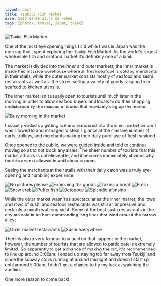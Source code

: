 ```yaml
---
layout: post
title: Tsukiji Fish Market
date: 2017-04-09 23:45:09 +0900
tags: [photos, travel, japan, tokyo]
---
```

![Tsukiji Fish Market](https://nan.nyc3.digitaloceanspaces.com/notanumber.io/posts/2017-04-09-tsukiji-fish-market/9I3A1002.jpg)

One of the most eye opening things I did while I was in Japan was the morning that I spent exploring the Tsukiji Fish Market. As the world's largest wholsesale fish and seafood market it's definitely one of a kind.

<!--more-->

The market is divided into the _inner_ and _outer_ markets; the inner market is inside this massive warehouse where all fresh seafood is sold by merchants in their stalls, while the outer market consists mostly of seafood and sushi restaurants as well as little stores selling a variety of goods ranging from seafood to kitchen utensils.

The inner market isn't usually open to tourists until much later in the morning in order to allow seafood buyers and locals to do their shopping undisturbed by the masses of tourist that inevitably clog up the market.

![Busy morning in the market](https://nan.nyc3.digitaloceanspaces.com/notanumber.io/posts/2017-04-09-tsukiji-fish-market/9I3A0992.jpg)

I actually ended up getting lost and wandered into the inner market before I was allowed to and managed to steal a glance at the massive number of carts, trolleys, and merchants making their daily purchase of fresh seafood.

Once opened to the public, we were guided inside and told to continue moving so as to not block any aisles. The sheer number of tourists that this market attracts is unbelieveable, and it becomes immediately obvious why tourists are not allowed in until close to noon.

Seeing the merchants at their stalls with their daily catch was a truly eye-opening and humbling experience.

![No pictures please](https://nan.nyc3.digitaloceanspaces.com/notanumber.io/posts/2017-04-09-tsukiji-fish-market/9I3A1056.jpg)
![Examining the goods](https://nan.nyc3.digitaloceanspaces.com/notanumber.io/posts/2017-04-09-tsukiji-fish-market/9I3A1021.jpg)
![Taking a break](https://nan.nyc3.digitaloceanspaces.com/notanumber.io/posts/2017-04-09-tsukiji-fish-market/9I3A1044.jpg)
![Fresh](https://nan.nyc3.digitaloceanspaces.com/notanumber.io/posts/2017-04-09-tsukiji-fish-market/9I3A1063.jpg)
![Snow crab](https://nan.nyc3.digitaloceanspaces.com/notanumber.io/posts/2017-04-09-tsukiji-fish-market/9I3A0974.jpg)
![Puffer fish](https://nan.nyc3.digitaloceanspaces.com/notanumber.io/posts/2017-04-09-tsukiji-fish-market/9I3A1053.jpg)
![Octopode](https://nan.nyc3.digitaloceanspaces.com/notanumber.io/posts/2017-04-09-tsukiji-fish-market/9I3A1016.jpg)
![Splendid afonsino](https://nan.nyc3.digitaloceanspaces.com/notanumber.io/posts/2017-04-09-tsukiji-fish-market/9I3A1020.jpg)

While the outer market wasn't as spectacular as the inner market, the rows and rows of sushi and seafood restaurants was still an impressive and certainly a mouth watering sight. Some of the best sushi restaurants in the city are said to be here commanding long lines that wind around the narrow alleys.

![Outer market restaurants](https://nan.nyc3.digitaloceanspaces.com/notanumber.io/posts/2017-04-09-tsukiji-fish-market/9I3A0982.jpg)
![Sushi everywhere](https://nan.nyc3.digitaloceanspaces.com/notanumber.io/posts/2017-04-09-tsukiji-fish-market/9I3A0901.jpg)

There is also a very famous tuna auction that happens in the market, however, the number of tourists that are allowed to participate is extremely limited. So apparently to get a chance of making the cut, it's recommended to line up around 3:00am. I ended up staying too far away from Tsukiji, and since the subway stops running at around midnight and doesn't start up until around 5:00am, I didn't get a chance to try my luck at watching the auction.

One more reason to come back!
